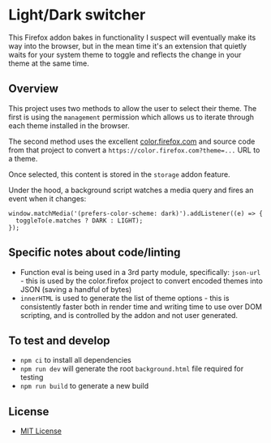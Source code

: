 # Light/Dark switcher

This Firefox addon bakes in functionality I suspect will eventually make its way into the browser, but in the mean time it's an extension that quietly waits for your system theme to toggle and reflects the change in your theme at the same time.

## Overview

This project uses two methods to allow the user to select their theme. The first is using the `management` permission which allows us to iterate through each theme installed in the browser.

The second method uses the excellent [color.firefox.com](https://color.firefox.com) and source code from that project to convert a `https://color.firefox.com?theme=...` URL to a theme.

Once selected, this content is stored in the `storage` addon feature.

Under the hood, a background script watches a media query and fires an event when it changes:

```
window.matchMedia('(prefers-color-scheme: dark)').addListener((e) => {
  toggleTo(e.matches ? DARK : LIGHT);
});
```

## Specific notes about code/linting

- Function eval is being used in a 3rd party module, specifically: `json-url` - this is used by the color.firefox project to convert encoded themes into JSON (saving a handful of bytes)
- `innerHTML` is used to generate the list of theme options - this is consistently faster both in render time and writing time to use over DOM scripting, and is controlled by the addon and not user generated.

## To test and develop

- `npm ci` to install all dependencies
- `npm run dev` will generate the root `background.html` file required for testing
- `npm run build` to generate a new build

## License

- [MIT License](https://rem.mit-license.org/)
